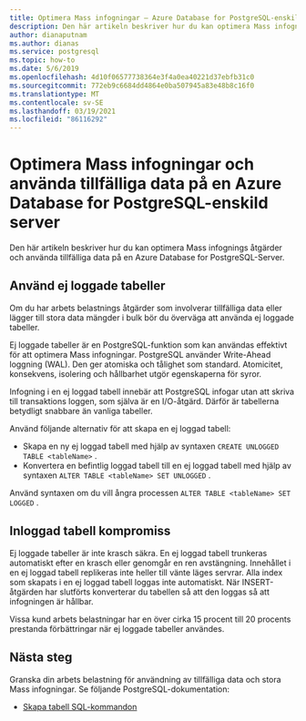 ```yaml
---
title: Optimera Mass infogningar – Azure Database for PostgreSQL-enskild server
description: Den här artikeln beskriver hur du kan optimera Mass infognings åtgärder på en Azure Database for PostgreSQL-enskild server.
author: dianaputnam
ms.author: dianas
ms.service: postgresql
ms.topic: how-to
ms.date: 5/6/2019
ms.openlocfilehash: 4d10f06577738364e3f4a0ea40221d37ebfb31c0
ms.sourcegitcommit: 772eb9c6684dd4864e0ba507945a83e48b8c16f0
ms.translationtype: MT
ms.contentlocale: sv-SE
ms.lasthandoff: 03/19/2021
ms.locfileid: "86116292"
---
```

# <a name="optimize-bulk-inserts-and-use-transient-data-on-an-azure-database-for-postgresql---single-server"></a>Optimera Mass infogningar och använda tillfälliga data på en Azure Database for PostgreSQL-enskild server 
Den här artikeln beskriver hur du kan optimera Mass infognings åtgärder och använda tillfälliga data på en Azure Database for PostgreSQL-Server.

## <a name="use-unlogged-tables"></a>Använd ej loggade tabeller
Om du har arbets belastnings åtgärder som involverar tillfälliga data eller lägger till stora data mängder i bulk bör du överväga att använda ej loggade tabeller.

Ej loggade tabeller är en PostgreSQL-funktion som kan användas effektivt för att optimera Mass infogningar. PostgreSQL använder Write-Ahead loggning (WAL). Den ger atomiska och tålighet som standard. Atomicitet, konsekvens, isolering och hållbarhet utgör egenskaperna för syror. 

Infogning i en ej loggad tabell innebär att PostgreSQL infogar utan att skriva till transaktions loggen, som själva är en I/O-åtgärd. Därför är tabellerna betydligt snabbare än vanliga tabeller.

Använd följande alternativ för att skapa en ej loggad tabell:
- Skapa en ny ej loggad tabell med hjälp av syntaxen `CREATE UNLOGGED TABLE <tableName>` .
- Konvertera en befintlig loggad tabell till en ej loggad tabell med hjälp av syntaxen `ALTER TABLE <tableName> SET UNLOGGED` .  

Använd syntaxen om du vill ångra processen `ALTER TABLE <tableName> SET LOGGED` .

## <a name="unlogged-table-tradeoff"></a>Inloggad tabell kompromiss
Ej loggade tabeller är inte krasch säkra. En ej loggad tabell trunkeras automatiskt efter en krasch eller genomgår en ren avstängning. Innehållet i en ej loggad tabell replikeras inte heller till vänte läges servrar. Alla index som skapats i en ej loggad tabell loggas inte automatiskt. När INSERT-åtgärden har slutförts konverterar du tabellen så att den loggas så att infogningen är hållbar.

Vissa kund arbets belastningar har en över cirka 15 procent till 20 procents prestanda förbättringar när ej loggade tabeller användes.

## <a name="next-steps"></a>Nästa steg
Granska din arbets belastning för användning av tillfälliga data och stora Mass infogningar. Se följande PostgreSQL-dokumentation:
 
- [Skapa tabell SQL-kommandon](https://www.postgresql.org/docs/current/static/sql-createtable.html)
